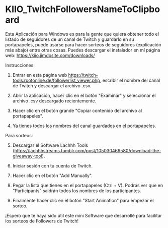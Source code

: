 # KIIO_TwitchFollowersNameToClipboard
Esta Aplicación para Windows es para la gente que quiera obtener todo el listado de seguidores de un canal de Twitch y guardarlo en su portapapeles, puede usarse para hacer sorteos de seguidores (explicación más abajo) entre otras cosas.
Puedes descargar el instalador en mí página web: https://kiio.jimdosite.com/downloads/

Instrucciones:

1. Entrar en esta página web https://twitch-tools.rootonline.de/followerlist_viewer.php, escribir el nombre del canal de Twitch y descargar el archivo .csv.

2. Abrir la aplicación, hacer clic en el botón "Examinar" y seleccionar el archivo .csv descargado recientemente.

3. Hacer clic en el botón grande "Copiar contenido del archivo al portapapeles".

4. Ya tienes todos los nombres del canal guardados en el portapapeles.

Para sorteos:

5. Descargar el Software Lachhh Tools (https://lachhhstreams.tumblr.com/post/105030469580/download-the-giveaway-tool).

6. Iniciar sesión con tu cuenta de Twitch.

7. Hacer clic en el botón "Add Manually".

8. Pegar la lista que tienes en el portapapeles (Ctrl + V). Podrás ver que en "Participants" saldrán todos los nombres de los participantes.

9. Finalmente hacer clic en el botón "Start Animation" para empezar el sorteo.

¡Espero que te haya sido útil este mini Software que desarrollé para facilitar los sorteos de Followers de Twitch!
